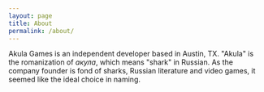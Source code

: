 ```yaml
---
layout: page
title: About
permalink: /about/
---
```


Akula Games is an independent developer based in Austin, TX. "Akula" is the romanization of <i>&#x430;&#x43A;&#x443;&#x43B;&#x430;</i>, which means "shark" in Russian. As the company founder is fond of sharks, Russian literature and video games, it seemed like the ideal choice in naming.